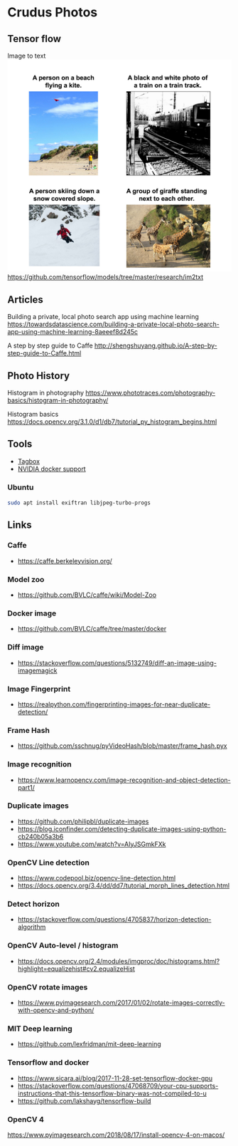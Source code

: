 # Crudus Photos

## Tensor flow

Image to text
![Image to text](A2399A8D-E525-49D5-B751-CC896F304C16.jpg)
<https://github.com/tensorflow/models/tree/master/research/im2txt>

## Articles

Building a private, local photo search app using machine learning
<https://towardsdatascience.com/building-a-private-local-photo-search-app-using-machine-learning-8aeeef8d245c>

A step by step guide to Caffe
<http://shengshuyang.github.io/A-step-by-step-guide-to-Caffe.html>

## Photo History

Histogram in photography
<https://www.phototraces.com/photography-basics/histogram-in-photography/>

Histogram basics
<https://docs.opencv.org/3.1.0/d1/db7/tutorial_py_histogram_begins.html>

## Tools

- [Tagbox](https://machinebox.io/docs/tagbox)
- [NVIDIA docker support](https://github.com/NVIDIA/nvidia-docker)

### Ubuntu

```sh
sudo apt install exiftran libjpeg-turbo-progs
```

## Links

### Caffe

- <https://caffe.berkeleyvision.org/>

### Model zoo

- <https://github.com/BVLC/caffe/wiki/Model-Zoo>

### Docker image

- <https://github.com/BVLC/caffe/tree/master/docker>

### Diff image

- <https://stackoverflow.com/questions/5132749/diff-an-image-using-imagemagick>

### Image Fingerprint

- <https://realpython.com/fingerprinting-images-for-near-duplicate-detection/>

### Frame Hash

- <https://github.com/sschnug/pyVideoHash/blob/master/frame_hash.pyx>

### Image recognition

- <https://www.learnopencv.com/image-recognition-and-object-detection-part1/>

### Duplicate images

- <https://github.com/philipbl/duplicate-images>
- <https://blog.iconfinder.com/detecting-duplicate-images-using-python-cb240b05a3b6>
- <https://www.youtube.com/watch?v=AIyJSGmkFXk>

### OpenCV Line detection

- <https://www.codepool.biz/opencv-line-detection.html>
- <https://docs.opencv.org/3.4/dd/dd7/tutorial_morph_lines_detection.html>

### Detect horizon

- <https://stackoverflow.com/questions/4705837/horizon-detection-algorithm>

### OpenCV Auto-level / histogram

- <https://docs.opencv.org/2.4/modules/imgproc/doc/histograms.html?highlight=equalizehist#cv2.equalizeHist>

### OpenCV rotate images

- <https://www.pyimagesearch.com/2017/01/02/rotate-images-correctly-with-opencv-and-python/>

### MIT Deep learning

- <https://github.com/lexfridman/mit-deep-learning>

### Tensorflow and docker

- <https://www.sicara.ai/blog/2017-11-28-set-tensorflow-docker-gpu>
- <https://stackoverflow.com/questions/47068709/your-cpu-supports-instructions-that-this-tensorflow-binary-was-not-compiled-to-u>
- <https://github.com/lakshayg/tensorflow-build>

### OpenCV 4

<https://www.pyimagesearch.com/2018/08/17/install-opencv-4-on-macos/>
